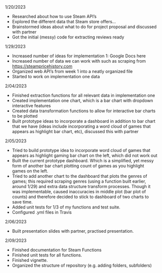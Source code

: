 1/20/2023
-	Researched about how to use Steam API’s
-	Explored the different data that Steam store offers…
-	Brainstormed ideas about what to do for project proposal  and discussed with partner
-	Got the initial (messy) code for extracting reviews ready

1/29/2023
-	Increased number of ideas for implementation 1: Google Docs here
-	Increased number of data we can work with such as scraping from https://steampricehistory.com
-	Organized web API’s from week 1 into a neatly organized file
-	Started to work on implementation one data

2/04/2023
-	Finished extraction functions for all relevant data in implementation one
-	Created implementation one chart, which is a bar chart with dropdown interactive features
-	Created data transformation functions to allow for interactive bar charts to be plotted
-	Built prototype ideas to incorporate a dashboard in addition to bar chart that we have (ideas include incorporating a word cloud of games that appears as highlight bar chart, etc), discussed this with partner

2/05/2023
-	Tried to build prototype idea to incorporate word cloud of games that appears as highlight gaming bar chart on the left, which did not work out
-	Built the current prototype dashboard. Which is a simplified, yet messy form of another bar chart plotting count of games as you highlight games on the left. 
-	Tried to add another chart to the dashboard that plots the genres of games; this required scraping genres (using a function built earlier, around 1/29) and extra data structure transform processes. Though it was implementable, caused inaccuracies in middle plot (bar plot of counts) and therefore decided to stick to dashboard of two charts to save time.
-	Added unit tests for 1/3 of my functions and test suite.
-	Configured .yml files in Travis

2/06/2023
-	Built presentation slides with partner, practised presentation.

2/09/2023
-	Finished documentation for Steam Functions
-	Finished unit tests for all functions.
-	Finished vignette.
-	Organized the structure of repository (e.g. adding folders, subfolders)
